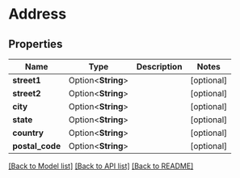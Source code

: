 # Address

## Properties

Name | Type | Description | Notes
------------ | ------------- | ------------- | -------------
**street1** | Option<**String**> |  | [optional]
**street2** | Option<**String**> |  | [optional]
**city** | Option<**String**> |  | [optional]
**state** | Option<**String**> |  | [optional]
**country** | Option<**String**> |  | [optional]
**postal_code** | Option<**String**> |  | [optional]

[[Back to Model list]](../README.md#documentation-for-models) [[Back to API list]](../README.md#documentation-for-api-endpoints) [[Back to README]](../README.md)



